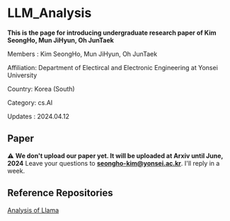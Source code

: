 # LLM_Analysis
**This is the page for introducing undergraduate research paper of Kim SeongHo, Mun JiHyun, Oh JunTaek**

Members : Kim SeongHo, Mun JiHyun, Oh JunTaek

Affiliation: Department of Electircal and Electronic Engineering at Yonsei University

Country: Korea (South)

Category: cs.AI

Updates : 2024.04.12

## Paper
⚠️ **We don't upload our paper yet. It will be uploaded at Arxiv until June, 2024**
Leave your questions to **seongho-kim@yonsei.ac.kr**. I'll reply in a week.

## Reference Repositories
[Analysis of Llama](https://github.com/seongho-git/lab_llama2)

